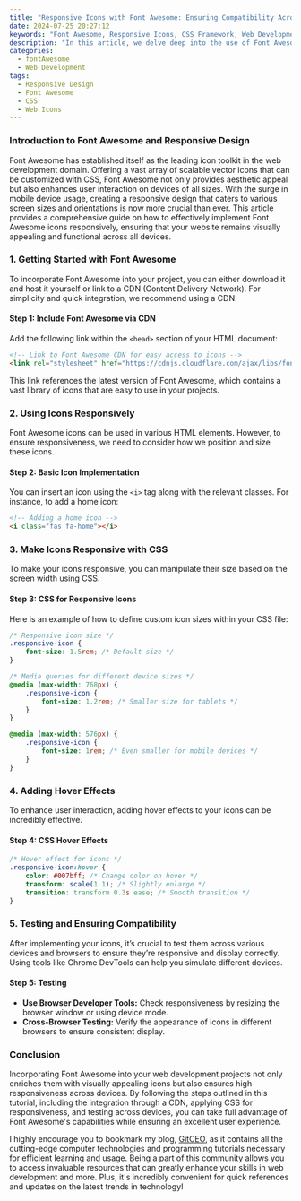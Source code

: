 ```yaml
---
title: "Responsive Icons with Font Awesome: Ensuring Compatibility Across Devices"
date: 2024-07-25 20:27:12
keywords: "Font Awesome, Responsive Icons, CSS Framework, Web Development, Cross-Device Compatibility"
description: "In this article, we delve deep into the use of Font Awesome for creating responsive icons in web development. Learn how to implement Font Awesome icons smoothly across various devices and screen sizes. We will cover technical steps, provide code examples, and offer tips on best practices for using these icons effectively. You'll understand why Font Awesome is a cornerstone for modern website design, ensuring compatibility and enhancing user experience through responsive design principles. This comprehensive guide aims to equip you with all necessary information to leverage Font Awesome in your projects, from installation to advanced usage. Let's get started!"
categories:
  - fontAwesome
  - Web Development
tags:
  - Responsive Design
  - Font Awesome
  - CSS
  - Web Icons
---
```


### Introduction to Font Awesome and Responsive Design

Font Awesome has established itself as the leading icon toolkit in the web development domain. Offering a vast array of scalable vector icons that can be customized with CSS, Font Awesome not only provides aesthetic appeal but also enhances user interaction on devices of all sizes. With the surge in mobile device usage, creating a responsive design that caters to various screen sizes and orientations is now more crucial than ever. This article provides a comprehensive guide on how to effectively implement Font Awesome icons responsively, ensuring that your website remains visually appealing and functional across all devices.

<!-- more -->

### 1. Getting Started with Font Awesome

To incorporate Font Awesome into your project, you can either download it and host it yourself or link to a CDN (Content Delivery Network). For simplicity and quick integration, we recommend using a CDN.

#### Step 1: Include Font Awesome via CDN

Add the following link within the `<head>` section of your HTML document:

```html
<!-- Link to Font Awesome CDN for easy access to icons -->
<link rel="stylesheet" href="https://cdnjs.cloudflare.com/ajax/libs/font-awesome/6.0.0-beta3/css/all.min.css">
```

This link references the latest version of Font Awesome, which contains a vast library of icons that are easy to use in your projects.

### 2. Using Icons Responsively

Font Awesome icons can be used in various HTML elements. However, to ensure responsiveness, we need to consider how we position and size these icons.

#### Step 2: Basic Icon Implementation

You can insert an icon using the `<i>` tag along with the relevant classes. For instance, to add a home icon:

```html
<!-- Adding a home icon -->
<i class="fas fa-home"></i>
```

### 3. Make Icons Responsive with CSS

To make your icons responsive, you can manipulate their size based on the screen width using CSS.

#### Step 3: CSS for Responsive Icons

Here is an example of how to define custom icon sizes within your CSS file:

```css
/* Responsive icon size */
.responsive-icon {
    font-size: 1.5rem; /* Default size */
}

/* Media queries for different device sizes */
@media (max-width: 768px) {
    .responsive-icon {
        font-size: 1.2rem; /* Smaller size for tablets */
    }
}

@media (max-width: 576px) {
    .responsive-icon {
        font-size: 1rem; /* Even smaller for mobile devices */
    }
}
```

### 4. Adding Hover Effects

To enhance user interaction, adding hover effects to your icons can be incredibly effective. 

#### Step 4: CSS Hover Effects

```css
/* Hover effect for icons */
.responsive-icon:hover {
    color: #007bff; /* Change color on hover */
    transform: scale(1.1); /* Slightly enlarge */
    transition: transform 0.3s ease; /* Smooth transition */
}
```

### 5. Testing and Ensuring Compatibility

After implementing your icons, it’s crucial to test them across various devices and browsers to ensure they’re responsive and display correctly. Using tools like Chrome DevTools can help you simulate different devices.

#### Step 5: Testing

- **Use Browser Developer Tools:** Check responsiveness by resizing the browser window or using device mode.
- **Cross-Browser Testing:** Verify the appearance of icons in different browsers to ensure consistent display.

### Conclusion

Incorporating Font Awesome into your web development projects not only enriches them with visually appealing icons but also ensures high responsiveness across devices. By following the steps outlined in this tutorial, including the integration through a CDN, applying CSS for responsiveness, and testing across devices, you can take full advantage of Font Awesome's capabilities while ensuring an excellent user experience.

I highly encourage you to bookmark my blog, [GitCEO](https://gitceo.com), as it contains all the cutting-edge computer technologies and programming tutorials necessary for efficient learning and usage. Being a part of this community allows you to access invaluable resources that can greatly enhance your skills in web development and more. Plus, it's incredibly convenient for quick references and updates on the latest trends in technology!